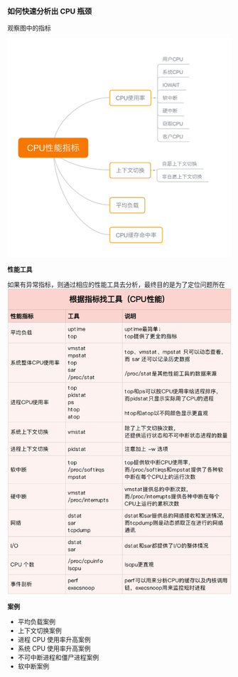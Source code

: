 ### 如何快速分析出 CPU 瓶颈

观察图中的指标

![](pic/cpu.png)
 

**性能工具**

如果有异常指标，则通过相应的性能工具去分析，最终目的是为了定位问题所在
![](pic/cpu-tools.png)

**案例**

* 平均负载案例
* 上下文切换案例
* 进程 CPU 使用率升高案例
* 系统 CPU 使用率升高案例
* 不可中断进程和僵尸进程案例
* 软中断案例